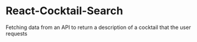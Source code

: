 # React-Cocktail-Search
Fetching data from an API to return a description of a cocktail that the user requests
